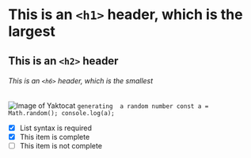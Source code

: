 # This is an `<h1>` header, which is the largest
## This is an `<h2>` header
###### This is an `<h6>` header, which is the smallest
![Image of Yaktocat](https://octodex.github.com/images/yaktocat.png)
`
generating  a random number
const a = Math.random();
console.log(a);
`
- [x] List syntax is required
- [x] This item is complete
- [ ] This item is not complete
